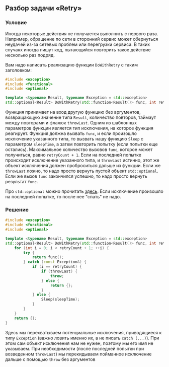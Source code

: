 ## Разбор задачи «Retry»

### Условие
Иногда некоторые действия не получается выполнить с первого раза.
Например, обращение по сети в сторонний сервис может обернуться неудачей из-за сетевых проблем или перегрузки сервиса.
В таких случаях иногда пишут код, пытающийся повторить такое действие несколько раз подряд.

Вам надо написать реализацию функции `DoWithRetry` с таким заголовком:
```cpp
#include <exception>
#include <functional>
#include <optional>

template <typename Result, typename Exception = std::exception>
std::optional<Result> DoWithRetry(std::function<Result()> func, int retryCount, int sleepTime, bool throwLast);
```
Функция принимает на вход другую функцию без аргументов, возвращающую значение типа `Result`, количество повторов, таймаут между повторами и флажок `throwLast`.
Одним из шаблонных параметров функции является тип исключения, на которое функция реагирует.
Функция должна вызвать `func`, и если произошло исключение указанного типа, то вызвать нашу функцию `Sleep` с параметром `sleepTime`, а затем повторить попытку (если попытки еще остались).
Максимальное количество вызовов `func`, которое может получиться, равно `retryCount + 1`.
Если на последней попытке происходит исключение указанного типа, и `throwLast` истинно, этот же объект исключения должен проброситься дальше из функции.
Если же `throwLast` ложно, то надо просто вернуть пустой объект `std::optional`.
Если же вызов `func` закончился успешно, то надо просто вернуть результат `func`.

Про `std::optional` можно прочитать [здесь](https://en.cppreference.com/w/cpp/utility/optional).
Если исключение произошло на последней попытке, то после нее "спать" не надо.

### Решение
```cpp
#include <exception>
#include <functional>
#include <optional>

template <typename Result, typename Exception = std::exception>
std::optional<Result> DoWithRetry(std::function<Result()> func, int retryCount, int sleepTime, bool throwLast) {
    for (int i = 0; i < retryCount + 1; ++i) {
        try {
            return func();
        } catch (const Exception&) {
            if (i == retryCount) {
                if (throwLast) {
                    throw;
                } else {
                    return {};
                }
            } else {
                Sleep(sleepTime);
            }
        }
    }
    return {};
}
```
Здесь мы перехватываем потенциальные исключения, приводящиеся к типу `Exception` (важно ловить именно их, а не писать `catch (...)`).
При этом сам объект исключения нам не нужен, поэтому мы его имя не указываем.
При необходимости (после последней попытки при возведенном `throwLast`) мы перекидываем пойманное исключение дальше с помощью `throw` без аргументов